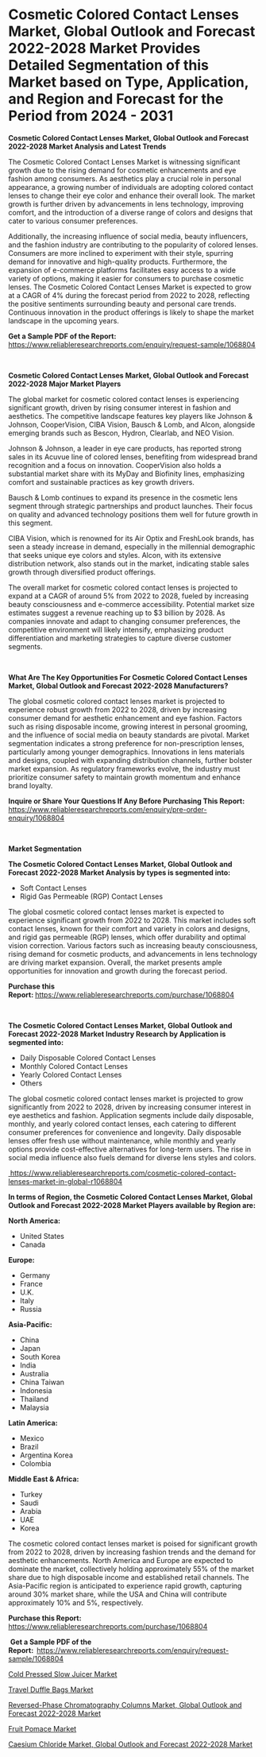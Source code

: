 <p><h1>Cosmetic Colored Contact Lenses Market, Global Outlook and Forecast 2022-2028 Market Provides Detailed Segmentation of this Market based on Type, Application, and Region and Forecast for the Period from 2024 - 2031</h1></p><p><strong>Cosmetic Colored Contact Lenses Market, Global Outlook and Forecast 2022-2028 Market Analysis and Latest Trends</strong></p>
<p><p>The Cosmetic Colored Contact Lenses Market is witnessing significant growth due to the rising demand for cosmetic enhancements and eye fashion among consumers. As aesthetics play a crucial role in personal appearance, a growing number of individuals are adopting colored contact lenses to change their eye color and enhance their overall look. The market growth is further driven by advancements in lens technology, improving comfort, and the introduction of a diverse range of colors and designs that cater to various consumer preferences.</p><p>Additionally, the increasing influence of social media, beauty influencers, and the fashion industry are contributing to the popularity of colored lenses. Consumers are more inclined to experiment with their style, spurring demand for innovative and high-quality products. Furthermore, the expansion of e-commerce platforms facilitates easy access to a wide variety of options, making it easier for consumers to purchase cosmetic lenses. The Cosmetic Colored Contact Lenses Market is expected to grow at a CAGR of 4% during the forecast period from 2022 to 2028, reflecting the positive sentiments surrounding beauty and personal care trends. Continuous innovation in the product offerings is likely to shape the market landscape in the upcoming years.</p></p>
<p><strong>Get a Sample PDF of the Report:&nbsp;</strong> <a href="https://www.reliableresearchreports.com/enquiry/request-sample/1068804">https://www.reliableresearchreports.com/enquiry/request-sample/1068804</a></p>
<p>&nbsp;</p>
<p><strong>Cosmetic Colored Contact Lenses Market, Global Outlook and Forecast 2022-2028 Major Market Players</strong></p>
<p><p>The global market for cosmetic colored contact lenses is experiencing significant growth, driven by rising consumer interest in fashion and aesthetics. The competitive landscape features key players like Johnson & Johnson, CooperVision, CIBA Vision, Bausch & Lomb, and Alcon, alongside emerging brands such as Bescon, Hydron, Clearlab, and NEO Vision.</p><p>Johnson & Johnson, a leader in eye care products, has reported strong sales in its Acuvue line of colored lenses, benefiting from widespread brand recognition and a focus on innovation. CooperVision also holds a substantial market share with its MyDay and Biofinity lines, emphasizing comfort and sustainable practices as key growth drivers.</p><p>Bausch & Lomb continues to expand its presence in the cosmetic lens segment through strategic partnerships and product launches. Their focus on quality and advanced technology positions them well for future growth in this segment.</p><p>CIBA Vision, which is renowned for its Air Optix and FreshLook brands, has seen a steady increase in demand, especially in the millennial demographic that seeks unique eye colors and styles. Alcon, with its extensive distribution network, also stands out in the market, indicating stable sales growth through diversified product offerings.</p><p>The overall market for cosmetic colored contact lenses is projected to expand at a CAGR of around 5% from 2022 to 2028, fueled by increasing beauty consciousness and e-commerce accessibility. Potential market size estimates suggest a revenue reaching up to $3 billion by 2028. As companies innovate and adapt to changing consumer preferences, the competitive environment will likely intensify, emphasizing product differentiation and marketing strategies to capture diverse customer segments.</p></p>
<p>&nbsp;</p>
<p><strong>What Are The Key Opportunities For Cosmetic Colored Contact Lenses Market, Global Outlook and Forecast 2022-2028 Manufacturers?</strong></p>
<p><p>The global cosmetic colored contact lenses market is projected to experience robust growth from 2022 to 2028, driven by increasing consumer demand for aesthetic enhancement and eye fashion. Factors such as rising disposable income, growing interest in personal grooming, and the influence of social media on beauty standards are pivotal. Market segmentation indicates a strong preference for non-prescription lenses, particularly among younger demographics. Innovations in lens materials and designs, coupled with expanding distribution channels, further bolster market expansion. As regulatory frameworks evolve, the industry must prioritize consumer safety to maintain growth momentum and enhance brand loyalty.</p></p>
<p><strong>Inquire or Share Your Questions If Any Before Purchasing This Report:</strong> <a href="https://www.reliableresearchreports.com/enquiry/pre-order-enquiry/1068804">https://www.reliableresearchreports.com/enquiry/pre-order-enquiry/1068804</a></p>
<p>&nbsp;</p>
<p><strong>Market Segmentation</strong></p>
<p><strong>The Cosmetic Colored Contact Lenses Market, Global Outlook and Forecast 2022-2028 Market Analysis by types is segmented into:</strong></p>
<p><ul><li>Soft Contact Lenses</li><li>Rigid Gas Permeable (RGP) Contact Lenses</li></ul></p>
<p><p>The global cosmetic colored contact lenses market is expected to experience significant growth from 2022 to 2028. This market includes soft contact lenses, known for their comfort and variety in colors and designs, and rigid gas permeable (RGP) lenses, which offer durability and optimal vision correction. Various factors such as increasing beauty consciousness, rising demand for cosmetic products, and advancements in lens technology are driving market expansion. Overall, the market presents ample opportunities for innovation and growth during the forecast period.</p></p>
<p><strong>Purchase this Report:&nbsp;</strong><a href="https://www.reliableresearchreports.com/purchase/1068804">https://www.reliableresearchreports.com/purchase/1068804</a></p>
<p>&nbsp;</p>
<p><strong>The Cosmetic Colored Contact Lenses Market, Global Outlook and Forecast 2022-2028 Market Industry Research by Application is segmented into:</strong></p>
<p><ul><li>Daily Disposable Colored Contact Lenses</li><li>Monthly Colored Contact Lenses</li><li>Yearly Colored Contact Lenses</li><li>Others</li></ul></p>
<p><p>The global cosmetic colored contact lenses market is projected to grow significantly from 2022 to 2028, driven by increasing consumer interest in eye aesthetics and fashion. Application segments include daily disposable, monthly, and yearly colored contact lenses, each catering to different consumer preferences for convenience and longevity. Daily disposable lenses offer fresh use without maintenance, while monthly and yearly options provide cost-effective alternatives for long-term users. The rise in social media influence also fuels demand for diverse lens styles and colors.</p></p>
<p><a href="https://www.reliableresearchreports.com/cosmetic-colored-contact-lenses-market-in-global-r1068804">&nbsp;https://www.reliableresearchreports.com/cosmetic-colored-contact-lenses-market-in-global-r1068804</a></p>
<p><strong>In terms of Region, the Cosmetic Colored Contact Lenses Market, Global Outlook and Forecast 2022-2028 Market Players available by Region are:</strong></p>
<p>
    <p> <strong> North America: </strong>
        <ul>
            <li>United States</li>
            <li>Canada</li>
        </ul>
        </p> 
    <p> <strong> Europe: </strong>
        <ul>
            <li>Germany</li>
            <li>France</li>
            <li>U.K.</li>
            <li>Italy</li>
            <li>Russia</li>
        </ul>
        </p> 
    <p> <strong> Asia-Pacific: </strong>
        <ul>
            <li>China</li>
            <li>Japan</li>
            <li>South Korea</li>
            <li>India</li>
            <li>Australia</li>
            <li>China Taiwan</li>
            <li>Indonesia</li>
            <li>Thailand</li>
            <li>Malaysia</li>
        </ul>
        </p> 
    <p> <strong> Latin America: </strong>
        <ul>
            <li>Mexico</li>
            <li>Brazil</li>
            <li>Argentina Korea</li>
            <li>Colombia</li>
        </ul>
        </p> 
    <p> <strong> Middle East & Africa: </strong>
        <ul>
            <li>Turkey</li>
            <li>Saudi</li>
            <li>Arabia</li>
            <li>UAE</li>
            <li>Korea</li>
        </ul>
    </p>
    </p>
<p><p>The cosmetic colored contact lenses market is poised for significant growth from 2022 to 2028, driven by increasing fashion trends and the demand for aesthetic enhancements. North America and Europe are expected to dominate the market, collectively holding approximately 55% of the market share due to high disposable income and established retail channels. The Asia-Pacific region is anticipated to experience rapid growth, capturing around 30% market share, while the USA and China will contribute approximately 10% and 5%, respectively.</p></p>
<p><strong>Purchase this Report: </strong><a href="https://www.reliableresearchreports.com/purchase/1068804">https://www.reliableresearchreports.com/purchase/1068804</a></p>
<p>&nbsp;<strong>Get a Sample PDF of the Report:&nbsp;&nbsp;</strong><a href="https://www.reliableresearchreports.com/enquiry/request-sample/1068804">https://www.reliableresearchreports.com/enquiry/request-sample/1068804</a></p>
<p><strong></strong></p>
<p><p><a href="https://medium.com/@emily.sutherland4534/this-report-aims-to-provide-a-comprehensive-presentation-of-the-global-market-for-cold-pressed-slow-af53d89619ed">Cold Pressed Slow Juicer Market</a></p><p><a href="https://medium.com/@emily.sutherland4534/what-is-travel-duffle-bags-market-b73051bd2c92">Travel Duffle Bags Market</a></p><p><a href="https://github.com/JakirUddin511/Market-Research-Report-List-1/blob/main/reversed-phase-chromatography-columns-market-global-outlook-and-forecast-2022-2028-market.md">Reversed-Phase Chromatography Columns Market, Global Outlook and Forecast 2022-2028 Market</a></p><p><a href="https://www.linkedin.com/pulse/fruit-pomace-market-revolution-2024-2031-trends-shaping-next-dpihf?trackingId=jOvJOofoQk%2Bsp6DA3J5G9w%3D%3D">Fruit Pomace Market</a></p><p><a href="https://github.com/AbbasMahmud554/Market-Research-Report-List-1/blob/main/caesium-chloride-market-global-outlook-and-forecast-2022-2028-market.md">Caesium Chloride Market, Global Outlook and Forecast 2022-2028 Market</a></p></p>